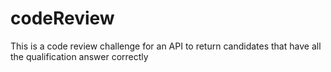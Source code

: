 # codeReview
This is a code review challenge for an API to return candidates that have all the qualification answer  correctly
